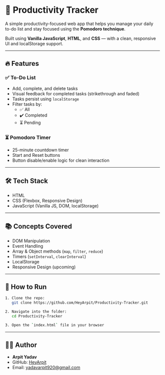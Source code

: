 # 📝 Productivity Tracker

A simple productivity-focused web app that helps you manage your daily to-do list and stay focused using the **Pomodoro technique**.

Built using **Vanilla JavaScript**, **HTML**, and **CSS** — with a clean, responsive UI and localStorage support.

---

## 🔥 Features

### ✅ To-Do List
- Add, complete, and delete tasks
- Visual feedback for completed tasks (strikethrough and faded)
- Tasks persist using `localStorage`
- Filter tasks by:
  - ✅ All
  - ✔️ Completed
  - ⏳ Pending

### ⏳ Pomodoro Timer
- 25-minute countdown timer
- Start and Reset buttons
- Button disable/enable logic for clean interaction

---

## 🛠️ Tech Stack

- HTML
- CSS (Flexbox, Responsive Design)
- JavaScript (Vanilla JS, DOM, localStorage)

---

## 📚 Concepts Covered

- DOM Manipulation
- Event Handling
- Array & Object methods (`map`, `filter`, `reduce`)
- Timers (`setInterval`, `clearInterval`)
- LocalStorage
- Responsive Design (upcoming)

---

## 🔧 How to Run

```bash
1. Clone the repo:
   git clone https://github.com/HeyArpit/Productivity-Tracker.git

2. Navigate into the folder:
   cd Productivity-Tracker

3. Open the `index.html` file in your browser
```

---

## 👨‍💻 Author

- **Arpit Yadav**
- GitHub: [HeyArpit](https://github.com/HeyArpit)
- Email: yadavarpit920@gmail.com
